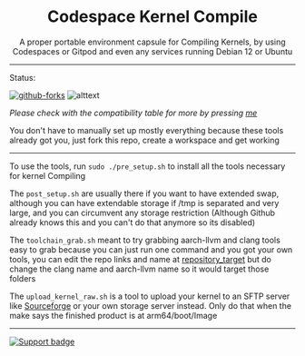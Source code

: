 <h1 align=center>Codespace Kernel Compile</h1>
<p align=center>A proper portable environment capsule for Compiling Kernels, by using Codespaces or Gitpod and even any services running Debian 12 or Ubuntu</p>

---

Status:

[![github-forks](https://img.shields.io/github/forks/SUFandom/codespace-kernel-compile?label=Fork&style=flat&logo=github)](https://github.com/SUFandom/codespace-kernel-compile) ![alttext](https://img.shields.io/badge/Compatible_with_any_Codespaces-YES-BrightGreen) 

*Please check with the compatibility table for more by pressing [me](compat.md)*

You don't have to manually set up mostly everything because these tools already got you, just fork this repo, create a workspace and get working

---

To use the tools, run `sudo ./pre_setup.sh` to install all the tools necessary for kernel Compiling

The `post_setup.sh` are usually there if you want to have extended swap, although you can have extendable storage if /tmp is separated and very large, and you can circumvent any storage restriction (Although Github already knows this and you can't do that anymore so its disabled)

The `toolchain_grab.sh` meant to try grabbing aarch-llvm and clang tools easy to grab because you can just run one command and you got your own tools, you can edit the repo links and name at [repository_target](repository_target/) but do change the clang name and aarch-llvm name so it would target those folders

The `upload_kernel_raw.sh` is a tool to upload your kernel to an SFTP server like [Sourceforge](https://sourceforge.net) or your own storage server instead. Only do that when the make says the finished product is at arm64/boot/Image

---




[![Support badge](https://img.shields.io/badge/-Donate_to_my_Ko--fi_Account-blue)](https://ko-fi.com/xynoxx)


